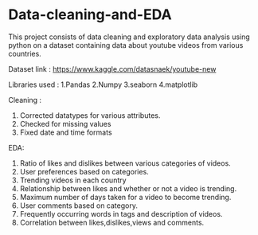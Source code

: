 # Data-cleaning-and-EDA


This project consists of data cleaning and exploratory data analysis using python on a dataset containing data about youtube videos from various countries.

Dataset link : https://www.kaggle.com/datasnaek/youtube-new

Libraries used :
  1.Pandas
  2.Numpy
  3.seaborn
  4.matplotlib

Cleaning : 
  1. Corrected datatypes for various attributes.
  2. Checked for missing values
  3. Fixed date and time formats

EDA:
  1. Ratio of likes and dislikes between various categories of videos.
  2. User preferences based on categories.
  3. Trending videos in each country
  4. Relationship between likes and whether or not a video is trending.
  5. Maximum number of days taken for a video to become trending.
  6. User comments based on category.
  7. Frequently occurring words in tags and description of videos.
  8. Correlation between likes,dislikes,views and comments.




